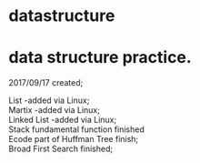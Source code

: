 # datastructure
<h1>data structure practice.</h1>
<p>2017/09/17 created;<p>
List -added via Linux;<br/>
Martix -added via Linux;<br/>
Linked List -added via Linux;<br/>
Stack fundamental function finished<br/>
Ecode part of Huffman Tree finish;<br/>
Broad First Search finished;<br/>
